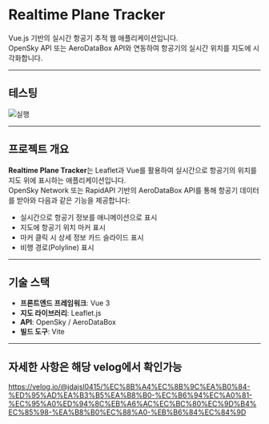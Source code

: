 # Realtime Plane Tracker

Vue.js 기반의 실시간 항공기 추적 웹 애플리케이션입니다.  
OpenSky API 또는 AeroDataBox API와 연동하여 항공기의 실시간 위치를 지도에 시각화합니다.

---
## 테스팅 
![실행](/0508.gif)

---

## 프로젝트 개요

**Realtime Plane Tracker**는 Leaflet과 Vue를 활용하여 실시간으로 항공기의 위치를 지도 위에 표시하는 애플리케이션입니다.  
OpenSky Network 또는 RapidAPI 기반의 AeroDataBox API를 통해 항공기 데이터를 받아와 다음과 같은 기능을 제공합니다:

- 실시간으로 항공기 정보를 애니메이션으로 표시
- 지도에 항공기 위치 마커 표시
- 마커 클릭 시 상세 정보 카드 슬라이드 표시
- 비행 경로(Polyline) 표시

---

## 기술 스택

- **프론트엔드 프레임워크**: Vue 3
- **지도 라이브러리**: Leaflet.js
- **API**: OpenSky / AeroDataBox
- **빌드 도구**: Vite

---
## 자세한 사항은 해당 velog에서 확인가능
https://velog.io/@jdajsl0415/%EC%8B%A4%EC%8B%9C%EA%B0%84-%ED%95%AD%EA%B3%B5%EA%B8%B0-%EC%B6%94%EC%A0%81-%EC%95%A0%ED%94%8C%EB%A6%AC%EC%BC%80%EC%9D%B4%EC%85%98-%EA%B8%B0%EC%88%A0-%EB%B6%84%EC%84%9D

